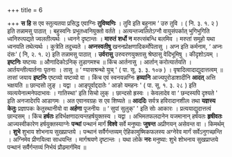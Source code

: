+++
title = 6

+++
**स** **हि** स एव स्तुत्यतया प्रसिद्ध एवाग्निः **तुविष्वणिः** । तुवि इति बहुनाम ‘ उरु तुवि । ( नि. ३. १. २ ) इति तन्नामसु पाठात् । बहुस्वनिः प्रभूतध्वनियुक्तो वर्तते । अत्यन्तज्वलितेऽग्नौ वायुसंपर्कात् भुगिभुगिति ध्वनिरुत्पद्यते ज्वलतीत्यर्थः । ध्वनने दृष्टान्तः । **मारुतं** **शर्धो** **न** मरुत्संबन्धि बलमिव । मरुतां समूहो यथा ध्वनयति तथेत्यर्थः । कुत्रेति तदुच्यते । **अप्नस्वतीषु** खननप्रोक्षणादिकर्मोपेतासु । अप्न इति कर्मनाम, ‘ अप्नः दंसः' ( नि, २. १. २) इति तन्नामसु पाठात् । **उर्वरासु** उरुवरणयुक्तासु श्रेष्ठासु वेदिभूमिषु । कीदृशोऽयम् । **इष्टनिः** यष्टव्यः ॥ औणादिकोऽनिक् तुडागमश्च ॥ किंच आर्तनासु । आर्तान् करोत्यार्तयति । आर्तयन्तीत्यार्तनाः पृतनाः । तासु ॥ ‘ ण्यासश्रन्थो युच् ' ( पा. सू. ३. ३. १०७ ) । वृषादित्वादाद्युदात्तत्वम् ॥ तासां जयाय **इष्टनिः** एष्टव्यो यष्टव्यो वा । किंच एवं स्वनयन्नग्निः **हव्यानि** आज्यपुरोडाशादीनि **आदत्** अत्ति भक्षयति ॥ छान्दसो लुङ् । यद्वा । आङ्पूर्वाद्ददातेः ‘ आङो यमहनः ' ( पा. सू. १. ३. २८ ) इति व्यत्ययेनात्मनेपदाभावः । गातिस्था' इति सिचो लुक् । छान्दसो ह्रस्वः । केवलादेव वा ‘ छन्दस्यपि दृश्यते ' इति अनजादेरपि आडागमः । अत एवानवग्रहः स एव शिष्यते ॥ **आददिः** सर्वत्र हविरादानशीलः तथा **यज्ञस्य** **केतुः** प्रज्ञापकः केतुस्थानीयो वा **अर्हणा** पूजनीयः ॥ ‘ सुपां सुलुक्' ' इति सोः आकारः । प्रत्ययाद्युदात्तत्वं छान्दसम् । किंच **हर्षतः** हविर्भक्षणादत्यन्तहर्षयुक्तस्य । यद्वा । अभिमतफलदानेन यजमानान् हर्षयतः **हृषीवतः** आज्यस्वीकारेण हर्षयुक्तस्याग्नेः **पन्थां** पन्थानं मार्गं **विश्वे** सर्वे मनुष्याः **जुषन्त** अप्रीणयन् असेवन्त वा । किमर्थम् । **शुभे** शुभाय शोभनाय सुखप्राप्तये । पन्थानं सर्वैर्गन्तव्यम् ऐहिकामुष्मिकफलस्य अग्नेरेव मार्गं सर्वेऽनुगच्छन्ति । अग्निमेव प्रीणयित्वा साधयन्ति । मार्गश्रयणे दृष्टान्तः । यथा लोके **नरः** मनुष्या: शुभे शोभनाय सुखप्राप्तये पन्थानं सर्वैर्गन्तव्यं निर्भयं प्रौढमार्गमिव ॥